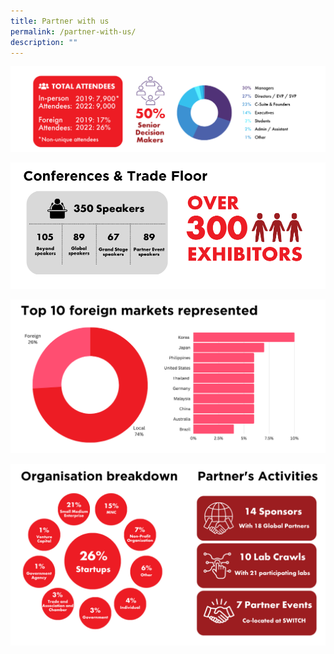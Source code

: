 ```yaml
---
title: Partner with us
permalink: /partner-with-us/
description: ""
---
```

![](/images/2023/2023%20website%20(2022%20stats)%20visitor%20demographics.png)

![](/images/2023/2023%20website%20(2022%20stats)%20conferences%20&%20trade%20floor.png)

![](/images/2023/2023%20website%20(2022%20stats)%20foreign%20markets.png)

![](/images/2023/2023%20website%20(2022%20stats)%20org%20breakdown%20&%20partners.png)